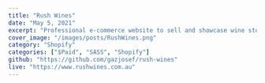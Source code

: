```yaml
---
title: "Rush Wines"
date: "May 5, 2021"
excerpt: "Professional e-commerce website to sell and showcase wine stock for Rush Wines."
cover_image: "/images/posts/RushWines.png"
category: "Shopify"
categories: ["$Paid", "SASS", "Shopify"]
github: "https://github.com/gazjosef/rush-wines"
live: "https://www.rushwines.com.au"
---
```

